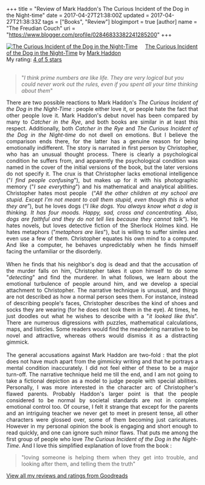 +++
title = "Review of Mark Haddon's The Curious Incident of the Dog in the Night-time"
date = 2017-04-27T21:38:00Z
updated = 2017-04-27T21:38:33Z
tags = ["Books", "Review"]
blogimport = true 
[author]
	name = "The Freudian Couch"
	uri = "https://www.blogger.com/profile/02846833382241285200"
+++

<div dir="ltr" style="text-align: left;" trbidi="on">
<a href="https://www.goodreads.com/book/show/1618.The_Curious_Incident_of_the_Dog_in_the_Night_Time" style="float: left; padding-right: 20px;"><img alt="The Curious Incident of the Dog in the Night-Time" border="0" src="https://images.gr-assets.com/books/1479863624m/1618.jpg" /></a><a href="https://www.goodreads.com/book/show/1618.The_Curious_Incident_of_the_Dog_in_the_Night_Time">The Curious Incident of the Dog in the Night-Time</a> by <a href="https://www.goodreads.com/author/show/1050.Mark_Haddon">Mark Haddon</a><br />
My rating: <a href="https://www.goodreads.com/review/show/1981917837">4 of 5 stars</a><br />
<br />
<div dir="ltr" style="text-align: left;" trbidi="on">
<blockquote class="tr_bq">
"<i>I think prime numbers are like life. They are very logical but you could never work out the rules, even if you spent all your time thinking about them</i>"</blockquote>
<div style="text-align: justify;">
There are two possible reactions to Mark Haddon's <i>The Curious Incident of the Dog in the Night-Time</i> : people either love it, or people hate the fact that other people love it. Mark Haddon's debut novel has been compared by many to <i>Catcher in the Rye</i>, and both books are similar in at least this respect. Additionally, both <i>Catcher in the Rye</i> and <i>The Curious Incident of the Dog in the Night-time</i> do not dwell on emotions. But I believe the comparison ends there, for the latter has a genuine reason for being emotionally indifferent. The story is narrated in first person by Christopher, who has an unusual thought process. There is clearly a psychological condition he suffers from, and apparently the psychological condition was named in the cover of the initial versions of the book, but the later versions do not specify it. The crux is that Christopher lacks emotional intelligence ("<i>I find people confusing</i>"), but makes up for it with his photographic memory ("<i>I see everything</i>") and his mathematical and analytical abilities. Christopher hates most people &nbsp;(“<i>All the other children at my school are stupid. Except I'm not meant to call them stupid, even though this is what they are</i>”), but he loves dogs (“<i>I like dogs. You always know what a dog is thinking. It has four moods. Happy, sad, cross and concentrating. Also, dogs are faithful and they do not tell lies because they cannot talk</i>”). He hates novels, but loves detective fiction of the Sherlock Holmes kind. He hates metaphors ("<i>metaphors are lies</i>"), but is willing to suffer similes and even use a few of them. Christopher equates his own mind to a computer. And like a computer, he behaves unpredictably when he finds himself facing the unfamiliar or the disorderly.</div>
<div style="text-align: left;">
<br /></div>
<div style="text-align: justify;">
When he finds that his neighbor's dog is dead and that the accusation of the murder falls on him, Christopher takes it upon himself to do some "<i>detecting</i>" and find the murderer. In what follows, we learn about the emotional turbulence of people around him, and we develop a special attachment to Christopher. The narrative technique is unusual, and things are not described as how a normal person sees them. For instance, instead of describing people's faces, Christopher describes the kind of shoes and socks they are wearing (for he does not look them in the eye). At times, he just doodles out what he wishes to describe with a "<i>it looked like this</i>". There are numerous digressions with puzzles, mathematical calculations, maps, and listicles. Some readers would find the meandering narrative to be novel and attractive, whereas others would dismiss it as a distracting gimmick.</div>
<div style="text-align: justify;">
<br /></div>
<div style="text-align: justify;">
The general accusations against Mark Haddon are two-fold : that the plot does not have much apart from the gimmicky writing and that he portrays a mental condition inaccurately. I did not feel either of these to be a major turn-off. The narrative technique held me till the end, and I am not going to take a fictional depiction as a model to judge people with special abilities. Personally, I was more interested in the character arc of Christopher's flawed parents. Probably Haddon's larger point is that the people considered to be normal by societal standards are not in complete emotional control too. Of course, I felt it strange that except for the parents and an intriguing teacher we never get to meet in present tense, all other characters were glossed over, some of them becoming just caricatures. However in my personal opinion the book is engaging and short enough to read quickly, and one can ignore such minor flaws. That puts me among the first group of people who love <i>The Curious Incident of the Dog in the Night-Time</i>. And I love this simplified explanation of love from the book :</div>
<blockquote class="tr_bq" style="text-align: justify;">
"loving someone is helping them when they get into trouble, and looking after them, and telling them the truth"</blockquote>
</div>
<a href="https://www.goodreads.com/review/list/4391307-adarsh">View all my reviews and ratings from Goodreads</a>
</div>

